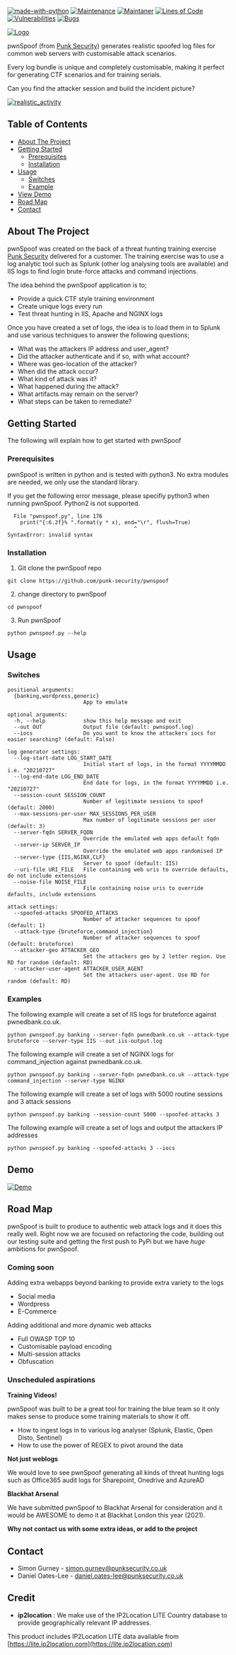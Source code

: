 [![made-with-python](https://img.shields.io/badge/Made%20with-Python-1f425f.svg)](https://www.python.org/)
[![Maintenance](https://img.shields.io/badge/Maintained%3F-yes-green.svg)](https://GitHub.com/punk-security/pwnspoof/graphs/commit-activity)
[![Maintaner](https://img.shields.io/badge/maintainer-PunkSecurity-blue)](https://www.punksecurity.co.uk)
[![Lines of Code](https://sonarcloud.io/api/project_badges/measure?project=punk-security_pwnspoof&metric=ncloc)](https://sonarcloud.io/summary/new_code?id=punk-security_pwnspoof)
[![Vulnerabilities](https://sonarcloud.io/api/project_badges/measure?project=punk-security_pwnspoof&metric=vulnerabilities)](https://sonarcloud.io/summary/new_code?id=punk-security_pwnspoof)
[![Bugs](https://sonarcloud.io/api/project_badges/measure?project=punk-security_pwnspoof&metric=bugs)](https://sonarcloud.io/summary/new_code?id=punk-security_pwnspoof)

[![Logo](/images/banner.png)](#)

pwnSpoof (from [Punk Security](https://punksecurity.co.uk/)) generates realistic spoofed log files for common web servers with customisable attack scenarios.

Every log bundle is unique and completely customisable, making it perfect for generating CTF scenarios and for training serials.

Can you find the attacker session and build the incident picture?

[![realistic_activity](/images/realistic_patterns.png)](#)

## Table of Contents

*  [About The Project     ](#About-The-Project)
*  [Getting Started       ](#Getting-Started)
    *  [Prerequisites     ](#Prerequisites)
    *  [Installation      ](#Installation)
*  [Usage                 ](#Usage)
    *  [Switches          ](#Switches)
    *  [Example           ](#Examples)
*  [View Demo             ](#Demo)
*  [Road Map              ](#Road-Map)
*  [Contact               ](#Contact)

## About The Project

pwnSpoof was created on the back of a threat hunting training exercise [Punk Security](https://punksecurity.co.uk) delivered for a customer.  The training exercise was to use a log analytic tool such as Splunk (other log analysing tools are available) and IIS logs to find login brute-force attacks and command injections.

The idea behind the pwnSpoof application is to;
*  Provide a quick CTF style training environment
*  Create unique logs every run
*  Test threat hunting in IIS, Apache and NGINX logs

Once you have created a set of logs, the idea is to load them in to Splunk and use various techniques to answer the following questions;

*  What was the attackers IP address and user_agent?
*  Did the attacker authenticate and if so, with what account?
*  Where was geo-location of the attacker?
*  When did the attack occur?
*  What kind of attack was it?
*  What happened during the attack?
*  What artifacts may remain on the server?
*  What steps can be taken to remediate?

## Getting Started

The following will explain how to get started with pwnSpoof

### Prerequisites

pwnSpoof is written in python and is tested with python3.   No extra modules are needed, we only use the standard library.

If you get the following error message, please specifiy python3 when running pwnSpoof.  Python2 is not supported.

```
  File "pwnspoof.py", line 176
    print("{:6.2f}% ".format(y * x), end="\r", flush=True)
                                        ^
SyntaxError: invalid syntax
```

### Installation

1. Git clone the pwnSpoof repo

```
git clone https://github.com/punk-security/pwnspoof
```

2. change directory to pwnSpoof

```
cd pwnspoof
```

3. Run pwnSpoof

```
python pwnspoof.py --help
```

## Usage
### Switches

```
positional arguments:
  {banking,wordpress,generic}
                        App to emulate

optional arguments:
  -h, --help            show this help message and exit
  --out OUT             Output file (default: pwnspoof.log)
  --iocs                Do you want to know the attackers iocs for easier searching? (default: False)

log generator settings:
  --log-start-date LOG_START_DATE
                        Initial start of logs, in the format YYYYMMDD i.e. "20210727"
  --log-end-date LOG_END_DATE
                        End date for logs, in the format YYYYMMDD i.e. "20210727"
  --session-count SESSION_COUNT
                        Number of legitimate sessions to spoof (default: 2000)
  --max-sessions-per-user MAX_SESSIONS_PER_USER
                        Max number of legitimate sessions per user (default: 3)
  --server-fqdn SERVER_FQDN
                        Override the emulated web apps default fqdn
  --server-ip SERVER_IP
                        Override the emulated web apps randomised IP
  --server-type {IIS,NGINX,CLF}
                        Server to spoof (default: IIS)
  --uri-file URI_FILE   File containing web uris to override defaults, do not include extensions
  --noise-file NOISE_FILE
                        File containing noise uris to override defaults, include extensions

attack settings:
  --spoofed-attacks SPOOFED_ATTACKS
                        Number of attacker sequences to spoof (default: 1)
  --attack-type {bruteforce,command_injection}
                        Number of attacker sequences to spoof (default: bruteforce)
  --attacker-geo ATTACKER_GEO
                        Set the attackers geo by 2 letter region. Use RD for random (default: RD)
  --attacker-user-agent ATTACKER_USER_AGENT
                        Set the attackers user-agent. Use RD for random (default: RD)
```

### Examples

The following example will create a set of IIS logs for bruteforce against pwnedbank.co.uk.

```
python pwnspoof.py banking --server-fqdn pwnedbank.co.uk --attack-type bruteforce --server-type IIS --out iis-output.log
```

The following example will create a set of NGINX logs for command_injection against pwnedbank.co.uk.

```
python pwnspoof.py banking --server-fqdn pwnedbank.co.uk --attack-type command_injection --server-type NGINX
```

The following example will create a set of logs with 5000 routine sessions and 3 attack sessions

```
python pwnspoof.py banking --session-count 5000 --spoofed-attacks 3
```

The following example will create a set of logs and output the attackers IP addresses

```
python pwnspoof.py banking --spoofed-attacks 3 --iocs 
```

## Demo

[![Demo](/images/pwnspoof.gif)](#Demo)

## Road Map

pwnSpoof is built to produce to authentic web attack logs and it does this really well.  Right now we are focused on refactoring the code, building out our testing suite and getting the first push to PyPi but we have *huge* ambitions for pwnSpoof.

### Coming soon
Adding extra webapps beyond banking to provide extra variety to the logs

*  Social media
*  Wordpress
*  E-Commerce

Adding additional and more dynamic web attacks

*  Full OWASP TOP 10
*  Customisable payload encoding
*  Multi-session attacks
*  Obfuscation 

### Unscheduled aspirations
**Training Videos!**

pwnSpoof was built to be a great tool for training the blue team so it only makes sense to produce some training materials to show it off.

*  How to ingest logs in to various log analyser (Splunk, Elastic, Open Disto, Sentinel)
*  How to use the power of REGEX to pivot around the data

**Not just weblogs**

We would love to see pwnSpoof generating all kinds of threat hunting logs such as Office365 audit logs for Sharepoint, Onedrive and AzureAD

**Blackhat Arsenal**

We have submitted pwnSpoof to Blackhat Arsenal for consideration and it would be AWESOME to demo it at Blackhat London this year (2021).

**Why not contact us with some extra ideas, or add to the project**

## Contact

* Simon Gurney        - simon.gurney@punksecurity.co.uk
* Daniel Oates-Lee    - daniel.oates-lee@punksecurity.co.uk

## Credit

* **ip2location** :
We make use of the IP2Location LITE Country database to provide geographically relevant IP addresses.

This product includes IP2Location LITE data available from [https://lite.ip2location.com](https://lite.ip2location.com)
